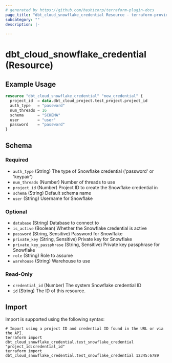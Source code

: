 ```yaml
---
# generated by https://github.com/hashicorp/terraform-plugin-docs
page_title: "dbt_cloud_snowflake_credential Resource - terraform-provider-dbtcloud"
subcategory: ""
description: |-
  
---
```


# dbt_cloud_snowflake_credential (Resource)



## Example Usage

```terraform
resource "dbt_cloud_snowflake_credential" "new_credential" {
  project_id  = data.dbt_cloud_project.test_project.project_id
  auth_type   = "password"
  num_threads = 16
  schema      = "SCHEMA"
  user        = "user"
  password    = "password"
}
```

<!-- schema generated by tfplugindocs -->
## Schema

### Required

- `auth_type` (String) The type of Snowflake credential ('password' or 'keypair')
- `num_threads` (Number) Number of threads to use
- `project_id` (Number) Project ID to create the Snowflake credential in
- `schema` (String) Default schema name
- `user` (String) Username for Snowflake

### Optional

- `database` (String) Database to connect to
- `is_active` (Boolean) Whether the Snowflake credential is active
- `password` (String, Sensitive) Password for Snowflake
- `private_key` (String, Sensitive) Private key for Snowflake
- `private_key_passphrase` (String, Sensitive) Private key passphrase for Snowflake
- `role` (String) Role to assume
- `warehouse` (String) Warehouse to use

### Read-Only

- `credential_id` (Number) The system Snowflake credential ID
- `id` (String) The ID of this resource.

## Import

Import is supported using the following syntax:

```shell
# Import using a project ID and credential ID found in the URL or via the API.
terraform import dbt_cloud_snowflake_credential.test_snowflake_credential "project_id:credential_id"
terraform import dbt_cloud_snowflake_credential.test_snowflake_credential 12345:6789
```
